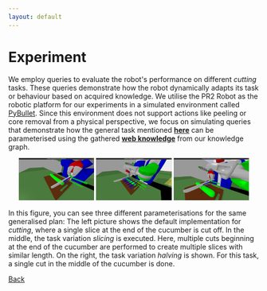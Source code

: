 ```yaml
---
layout: default
---
```


# Experiment

We employ queries to evaluate the robot's performance on different *cutting* tasks.
These queries demonstrate how the robot dynamically adapts its task or behaviour based on acquired knowledge.
We utilise the PR2 Robot as the robotic platform for our experiments in a simulated environment called [PyBullet](https://github.com/bulletphysics/bullet3).
Since this environment does not support actions like peeling or core removal from a physical perspective, we focus on simulating queries that demonstrate how the general task mentioned **[here](https://food-ninja.github.io/FoodCutting/Architecture.html)** can be parameterised using the gathered **[web knowledge](https://food-ninja.github.io/FoodCutting/Knowledge.html)** from our knowledge graph.

<p align="center" width="90%">
      <img width="30%" src="img/oneslice.png"/>
      <img width="30%" src="img/sclicing.png"/>
      <img width="30%" src="img/sqlcutcocu.png"/>
</p>

In this figure, you can see three different parameterisations for the same generalised plan:
The left picture shows the default implementation for *cutting*, where a single slice at the end of the cucumber is cut off.
In the middle, the task variation *slicing* is executed. Here, multiple cuts beginning at the end of the cucumber are performed to create multiple slices with similar length.
On the right, the task variation *halving* is shown. For this task, a single cut in the middle of the cucumber is done.

[Back](./Webinterface.html)